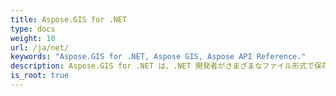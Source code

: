```yaml
---
title: Aspose.GIS for .NET
type: docs
weight: 10
url: /ja/net/
keywords: "Aspose.GIS for .NET, Aspose GIS, Aspose API Reference."
description: Aspose.GIS for .NET は、.NET 開発者がさまざまなファイル形式で保存された地理空間データを簡単に操作できるように特別に設計されています。
is_root: true
---
```

